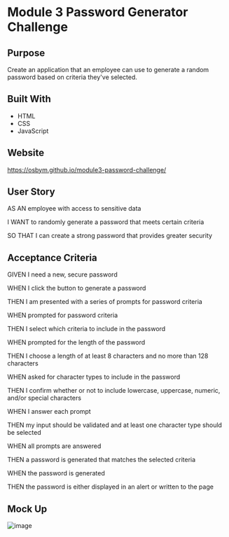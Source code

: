 # Module 3 Password Generator Challenge


## Purpose
Create an application that an employee can use to generate a random password based on criteria they've selected.

## Built With
* HTML
* CSS
* JavaScript

## Website

https://osbym.github.io/module3-password-challenge/

## User Story

AS AN employee with access to sensitive data

I WANT to randomly generate a password that meets certain criteria

SO THAT I can create a strong password that provides greater security

## Acceptance Criteria

GIVEN I need a new, secure password

WHEN I click the button to generate a password

THEN I am presented with a series of prompts for password criteria

WHEN prompted for password criteria

THEN I select which criteria to include in the password

WHEN prompted for the length of the password

THEN I choose a length of at least 8 characters and no more than 128 characters

WHEN asked for character types to include in the password

THEN I confirm whether or not to include lowercase, uppercase, numeric, and/or special characters

WHEN I answer each prompt

THEN my input should be validated and at least one character type should be selected

WHEN all prompts are answered

THEN a password is generated that matches the selected criteria

WHEN the password is generated

THEN the password is either displayed in an alert or written to the page

## Mock Up

![image](https://user-images.githubusercontent.com/87884472/131278478-0d2b2324-67f5-44b1-8ac4-f402f0fd2303.png)


